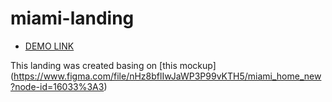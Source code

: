 # miami-landing
- [DEMO LINK](https://RomaSheva1987.github.io/miami-landing/)

This landing was created basing on [this mockup] 
(https://www.figma.com/file/nHz8bflIwJaWP3P99vKTH5/miami_home_new?node-id=16033%3A3)
